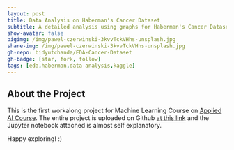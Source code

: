 ```yaml
---
layout: post
title: Data Analysis on Haberman's Cancer Dataset
subtitle: A detailed analysis using graphs for Haberman's Cancer Dataset
show-avatar: false
bigimg: /img/pawel-czerwinski-3kvvTckVHhs-unsplash.jpg
share-img: /img/pawel-czerwinski-3kvvTckVHhs-unsplash.jpg
gh-repo: bidyutchanda/EDA-Cancer-Dataset
gh-badge: [star, fork, follow]
tags: [eda,haberman,data analysis,kaggle]
---
```


## About the Project
This is the first workalong project for Machine Learning Course on [Applied AI Course](https://www.appliedaicourse.com).
The entire project is uploaded on Github [at this link](https://github.com/bidyutchanda/EDA-Cancer-Dataset) and the Jupyter notebook attached is almost self explanatory. 

Happy exploring! :)
